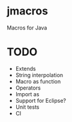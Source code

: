 # jmacros
Macros for Java


# TODO
* Extends
* String interpolation
* Macro as function
* Operators
* Import as
* Support for Eclipse?
* Unit tests
* CI
